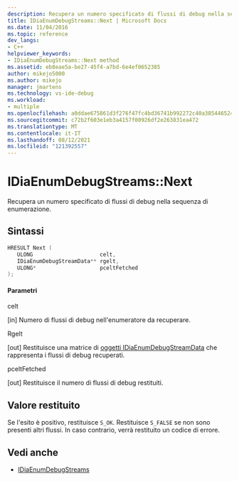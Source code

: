 ```yaml
---
description: Recupera un numero specificato di flussi di debug nella sequenza di enumerazione.
title: IDiaEnumDebugStreams::Next | Microsoft Docs
ms.date: 11/04/2016
ms.topic: reference
dev_langs:
- C++
helpviewer_keywords:
- IDiaEnumDebugStreams::Next method
ms.assetid: eb8eae5a-be27-45f4-a7bd-6e4ef0652385
author: mikejo5000
ms.author: mikejo
manager: jmartens
ms.technology: vs-ide-debug
ms.workload:
- multiple
ms.openlocfilehash: a0ddae675861d3f276f47fc4bd36741b992272c40a38544652419bea7686a1ea
ms.sourcegitcommit: c72b2f603e1eb3a4157f00926df2e263831ea472
ms.translationtype: MT
ms.contentlocale: it-IT
ms.lasthandoff: 08/12/2021
ms.locfileid: "121392557"
---
```

# <a name="idiaenumdebugstreamsnext"></a>IDiaEnumDebugStreams::Next
Recupera un numero specificato di flussi di debug nella sequenza di enumerazione.

## <a name="syntax"></a>Sintassi

```C++
HRESULT Next ( 
   ULONG                     celt,
   IDiaEnumDebugStreamData** rgelt,
   ULONG*                    pceltFetched
);
```

#### <a name="parameters"></a>Parametri
 celt

[in] Numero di flussi di debug nell'enumeratore da recuperare.

 Rgelt

[out] Restituisce una matrice di [oggetti IDiaEnumDebugStreamData](../../debugger/debug-interface-access/idiaenumdebugstreamdata.md) che rappresenta i flussi di debug recuperati.

 pceltFetched

[out] Restituisce il numero di flussi di debug restituiti.

## <a name="return-value"></a>Valore restituito
 Se l'esito è positivo, restituisce `S_OK`. Restituisce `S_FALSE` se non sono presenti altri flussi. In caso contrario, verrà restituito un codice di errore.

## <a name="see-also"></a>Vedi anche
- [IDiaEnumDebugStreams](../../debugger/debug-interface-access/idiaenumdebugstreams.md)
